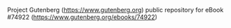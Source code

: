 Project Gutenberg (https://www.gutenberg.org) public repository for
eBook #74922 (https://www.gutenberg.org/ebooks/74922)
